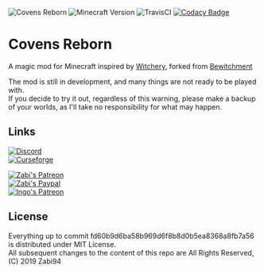 ![Covens Reborn](https://img.shields.io/badge/Covens%20Reborn-v--0.1.1-purple.svg?longCache=true&style=flat) ![Minecraft Version](https://img.shields.io/badge/Minecraft-1.12.2+-yellow.svg?longCache=true&style=flat) ![TravisCI](https://travis-ci.com/zabi94/Covens-reborn.svg?token=zed7UabjAr9PEm8Qa84x&branch=master) [![Codacy Badge](https://api.codacy.com/project/badge/Grade/c0a39d3c16d54124a4528f9bac7e9473)](https://www.codacy.com?utm_source=github.com&amp;utm_medium=referral&amp;utm_content=zabi94/Covens-reborn&amp;utm_campaign=Badge_Grade)

# Covens Reborn
A magic mod for Minecraft inspired by [Witchery](https://minecraft.curseforge.com/projects/witchery), forked from [Bewitchment](https://github.com/Um-Mitternacht/Bewitchment)

The mod is still in development, and many things are not ready to be played with.  
If you decide to try it out, regardless of this warning, please make a backup of your worlds, as I'll take no responsibility for what may happen.

## Links

[![Discord](https://img.shields.io/badge/Discord-Join%20the%20server!-7289da.svg?logo=Discord&longCache=true&style=for-the-badge)](https://discord.gg/njMA9kv)  
[![Curseforge](https://img.shields.io/badge/Curseforge-Project%20page%20not%20available%20yet!-A54C2D.svg?longCache=true&style=for-the-badge)](https://minecraft.curseforge.com/projects/covens-reborn)  


[![Zabi's Patreon](https://img.shields.io/badge/Patreon-Become%20a%20Patron%20%28Zabi%29-orange.svg?logo=Patreon&longCache=true&style=for-the-badge)](https://www.patreon.com/Zabi94)  
[![Zabi's Paypal](https://img.shields.io/badge/Paypal-Donate%20%28Zabi%29-blue.svg?logo=paypal&longCache=true&style=for-the-badge)](https://paypal.me/SimoneZanin)  
[![Ingo's Patreon](https://img.shields.io/badge/Patreon-Become%20a%20Patron%20%28Ingoleth%29-orange.svg?logo=Patreon&longCache=true&style=for-the-badge)](https://www.patreon.com/Ingoleth)  
## License
Everything up to commit fd60b9d6ba58b969d6f8b8d0b5ea8368a8fb7a56 is distributed under MIT License.  
All subsequent changes to the content of this repo are All Rights Reserved, (C) 2019 Zabi94
